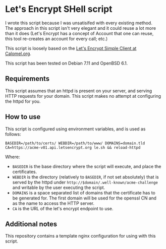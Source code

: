 Let's Encrypt SHell script
==========================

I wrote this script because I was unsatisifed with every existing method. The
approach in this script isn't very elegant and it could reuse a lot more than
it does (Let's Encrypt has a concept of Account that one can reuse, this tool
re-creates an account for every call; etc.)

This script is loosely based on the [Let's Encrypt Simple Client at
Calomel.org](https://calomel.org/lets_encrypt_client.html).

This script has been tested on Debian 7.11 and OpenBSD 6.1.

Requirements
------------

This script assumes that an httpd is present on your server, and serving HTTP
requests for your domain. This script makes no attempt at configuring the httpd
for you.

How to use
----------

This script is configured using environment variables, and is used as follows:

    BASEDIR=/path/to/certs/ WEBDIR=/path/to/www/ DOMAINS=domain.tld CA=https://acme-v01.api.letsencrypt.org le.sh && reload-httpd

Where:
- `BASEDIR` is the base directory where the script will execute, and place the
	certificates.
- `WEBDIR` is the directory (relatively to `BASEDIR`, if not set absolutely)
	that is served by the httpd under `http://$domain/.well-known/acme-challenge`
	and writable by the user executing the script.
- `DOMAINS` is a space separated list of domains that the certificate has to be
	generated for. The first domain will be used for the openssl CN and as the
	name to access the HTTP server.
- `CA` is the URL of the let's encrypt endpoint to use.

Additional notes
----------------

This repository contains a template nginx configuration for using with this
script.
